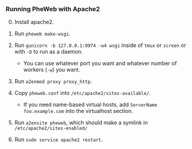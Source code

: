 ### Running PheWeb with Apache2

0. Install apache2.

1. Run `pheweb make-wsgi`.

2. Run `gunicorn -b 127.0.0.1:9974 -w4 wsgi` inside of `tmux` or `screen` or with `-D` to run as a daemon.

    - You can use whatever port you want and whatever number of workers (`-w`) you want.

3. Run `a2enmod proxy proxy_http`.

4. Copy `pheweb.conf` into `/etc/apache2/sites-available/`.

    - If you need name-based virtual hosts, add `ServerName foo.example.com` into the virtualhost section.

5. Run `a2ensite pheweb`, which should make a symlink in `/etc/apache2/sites-enabled/`

6. Run `sudo service apache2 restart`.


